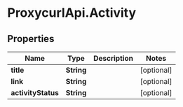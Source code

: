 # ProxycurlApi.Activity

## Properties

Name | Type | Description | Notes
------------ | ------------- | ------------- | -------------
**title** | **String** |  | [optional] 
**link** | **String** |  | [optional] 
**activityStatus** | **String** |  | [optional] 


